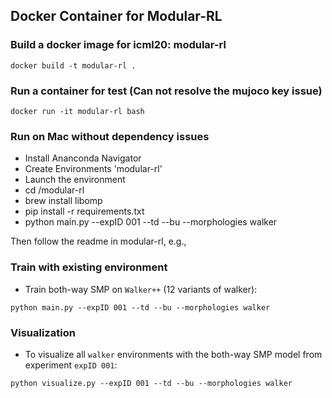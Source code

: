 ## Docker Container for Modular-RL

### Build a docker image for icml20: modular-rl
```Shell
docker build -t modular-rl .
```
### Run a container for test (Can not resolve the mujoco key issue)
```Shell
docker run -it modular-rl bash 
```

### Run on Mac without dependency issues
* Install Ananconda Navigator
* Create Environments 'modular-rl'
* Launch the environment
* cd /modular-rl
* brew install libomp 
* pip install -r requirements.txt
* python main.py --expID 001 --td --bu --morphologies walker

Then follow the readme in modular-rl, e.g., 

### Train with existing environment
- Train both-way SMP on ``Walker++`` (12 variants of walker):
```Shell
python main.py --expID 001 --td --bu --morphologies walker
  ```

### Visualization
- To visualize all ``walker`` environments with the both-way SMP model from experiment ``expID 001``:
```Shell
python visualize.py --expID 001 --td --bu --morphologies walker
```